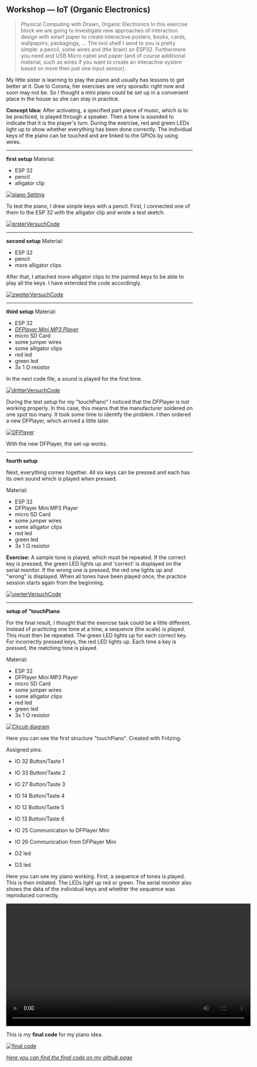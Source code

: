 ## Workshop — IoT (Organic Electronics)

> Physical Computing with Drawn, Organic Electronics
In this exercise block we are going to investigate new approaches of interaction design with smart paper to create interactive posters, books, cards, wallpapers, packagings, …
The tool shelf I send to you is pretty simple: a pencil, some wires and (the brain) an ESP32. Furthermore you need and USB Micro cabel and paper (and of course additional material, such as wires if you want to create an interactive system based on more then just one input sensor).


My little sister is learning to play the piano and usually has lessons to get better at it. Due to Corona, her exercises are very sporadic right now and soon may not be. So I thought a mini piano could be set up in a convenient place in the house so she can stay in practice.

**Concept Idea:** After activating, a specified part piece of music, which is to be practiced, is played through a speaker. Then a tone is sounded to indicate that it is the player's turn. During the exercise, red and green LEDs light up to show whether everything has been done correctly. The individual keys of the piano can be touched and are linked to the GPIOs by using wires. 

* * *


**first setup** 
Material:

* ESP 32
* pencil
* alligator clip

<p>
  <a href="/assets/iot/connectedPiano.png" title="piano Setting">
    <img src="/assets/iot/connectedPiano.png" alt="piano Setting" />
  </a>
</p>

To test the piano, I drew simple keys with a pencil. First, I connected one of them to the ESP 32 with the alligator clip and wrote a test sketch. 

<p>
  <a href="/assets/iot/ersterVersuchCode.png" title="ersterVersuchCode">
    <img src="/assets/iot/ersterVersuchCode.png" alt="ersterVersuchCode" />
  </a>
</p>

* * *


**second setup** 
Material:

* ESP 32
* pencil
* more alligator clips

After that, I attached more alligator clips to the painted keys to be able to play all the keys. I have extended the code accordingly. 

<p>
  <a href="/assets/iot/zweiterVersuchCode.png" title="zweiterVersuchCode">
    <img src="/assets/iot/zweiterVersuchCode.png" alt="zweiterVersuchCode" />
  </a>
</p>

* * *

**third setup** 
Material:

* ESP 32
* [*DFPlayer Mini MP3 Player*](https://wiki.dfrobot.com/DFPlayer_Mini_SKU_DFR0299#target_3)
* micro SD Card
* some jumper wires
* some alligator clips
* red led
* green led
* 3x 1 Ω resistor

In the next code file, a sound is played for the first time.

<p>
  <a href="/assets/iot/dritterVersuchCode.png" title="dritterVersuchCode">
    <img src="/assets/iot/dritterVersuchCode.png" alt="dritterVersuchCode" />
  </a>
</p>

During the test setup for my "touchPiano" I noticed that the DFPlayer  is not working properly. In this case, this means that the manufacturer soldered on one spot too many. It took some time to identify the problem. I then ordered a new DFPlayer, which arrived a little later.
 
 <p>
   <a href="/assets/iot/DFPlayer.png" title="DFPlayer">
     <img src="/assets/iot/DFPlayer.png" alt="DFPlayer" />
   </a>
 </p>

With the new DFPlayer, the set-up works.

* * *

**fourth setup** 

Next, everything comes together. All six keys can be pressed and each has its own sound which is played when pressed. 

Material:

* ESP 32
* DFPlayer Mini MP3 Player
* micro SD Card
* some jumper wires
* some alligator clips
* red led
* green led
* 3x 1 Ω resistor

**Exercise:** A sample tone is played, which must be repeated. If the correct key is pressed, the green LED lights up and 'correct' is displayed on the serial monitor. If the wrong one is pressed, the red one lights up and "wrong" is displayed. When all tones have been played once, the practice session starts again from the beginning. 

<p>
  <a href="/assets/iot/vierterVersuchCode.png" title="vierterVersuchCode">
    <img src="/assets/iot/vierterVersuchCode.png" alt="vierterVersuchCode" />
  </a>
</p>

* * *

**setup of "touchPiano**

For the final result, I thought that the exercise task could be a little different. Instead of practicing one tone at a time, a sequence (the scale) is played. This must then be repeated. The green LED lights up for each correct key. For incorrectly pressed keys, the red LED lights up. Each time a key is pressed, the matching tone is played.

Material:

* ESP 32
* DFPlayer Mini MP3 Player
* micro SD Card
* some jumper wires
* some alligator clips
* red led
* green led
* 3x 1 Ω resistor

<p>
  <a href="/assets/iot/schaltplan.png" title="Circuit diagram">
    <img src="/assets/iot/schaltplan.png" alt="Circuit diagram" />
  </a>
</p>

Here you can see the first structure "touchPiano". Created with Fritzing.

Assigned pins: 
* IO 32       Button/Taste 1 
* IO 33       Button/Taste 2 
* IO 27       Button/Taste 3
* IO 14       Button/Taste 4
* IO 12       Button/Taste 5
* IO 13       Button/Taste 6 

* IO 25       Communication to DFPlayer Mini
* IO 26       Communication from DFPlayer Mini

* D2          led    
* D3          led

Here you can see my piano working. First, a sequence of tones is played. This is then imitated. The LEDs light up red or green. The serial monitor also shows the data of the individual keys and whether the sequence was reproduced correctly.

<video width="contain" height="330" controls>
  <source src="/assets/iot/PianoTogether.mp4" type="video/mp4">
</video>

This is my **final code** for my piano idea.

<p>
  <a href="/assets/iot/FinalCode.png" title="final code">
    <img src="/assets/iot/FinalCode.png" alt="final code" />
  </a>
</p>

[*Here you can find the final code on my github page*](https://github.com/Sarah-Wach/sarah-wach.github.io/blob/main/assets/iot/finalPiano.ino)




